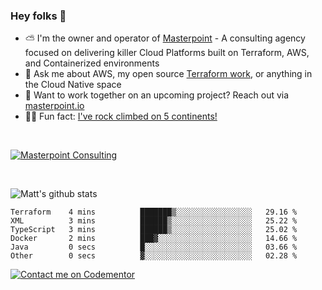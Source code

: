 

### Hey folks 👋



- ⛅️ I'm the owner and operator of [Masterpoint](https://masterpoint.io) - A consulting agency focused on delivering killer Cloud Platforms built on Terraform, AWS, and Containerized environments
- 💬 Ask me about AWS, my open source [Terraform work](https://github.com/masterpointio?q=terraform&type=&language=hcl), or anything in the Cloud Native space
- 🔨 Want to work together on an upcoming project? Reach out via [masterpoint.io](https://masterpoint.io)
- 🧗‍♂️ Fun fact: [I've rock climbed on 5 continents!](https://www.rockandice.com/videos/weekend-whippers/weekend-whipper-gunning-for-it-on-south-six-shooter/)

<br>


[![Masterpoint Consulting](https://masterpoint-public.s3.us-west-2.amazonaws.com/Logo-medium.png)](https://masterpoint.io)

<br>

![Matt's github stats](https://github-readme-stats.vercel.app/api?username=Gowiem&count_private=true&theme=cobalt&show_icons=true)

<!--START_SECTION:waka-->

```text
Terraform    4 mins          ███████▒░░░░░░░░░░░░░░░░░   29.16 %
XML          3 mins          ██████▒░░░░░░░░░░░░░░░░░░   25.22 %
TypeScript   3 mins          ██████▒░░░░░░░░░░░░░░░░░░   25.02 %
Docker       2 mins          ███▓░░░░░░░░░░░░░░░░░░░░░   14.66 %
Java         0 secs          █░░░░░░░░░░░░░░░░░░░░░░░░   03.66 %
Other        0 secs          ▓░░░░░░░░░░░░░░░░░░░░░░░░   02.28 %
```

<!--END_SECTION:waka-->

[![Contact me on Codementor](https://www.codementor.io/m-badges/gowiem/find-me-on-cm-b.svg)](https://www.codementor.io/@gowiem?refer=badge)
